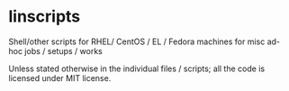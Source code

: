 linscripts
==========

Shell/other scripts for RHEL/ CentOS / EL / Fedora machines for misc ad-hoc jobs / setups / works


Unless stated otherwise in the individual files / scripts; all the code is licensed under MIT license.
